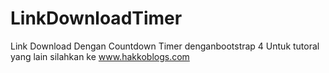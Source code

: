 # LinkDownloadTimer

Link Download Dengan Countdown Timer denganbootstrap 4
Untuk tutoral yang lain silahkan ke www.hakkoblogs.com
